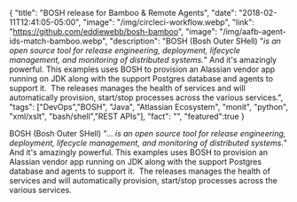{
"title": "BOSH release for Bamboo & Remote Agents",
"date": "2018-02-11T12:41:05-05:00",
"image": "/img/circleci-workflow.webp",
"link": "https://github.com/eddiewebb/bosh-bamboo",
"image": "/img/aafb-agent-ids-match-bamboo.webp",
"description": "BOSH (Bosh Outer SHell) \"<em>is an open source tool for release engineering, deployment, lifecycle management, and monitoring of distributed systems.</em>\" And it's amazingly powerful. This examples uses BOSH to provision an Alassian vendor app running on JDK along with the support Postgres database and agents to support it.  The releases manages the health of services and will automatically provision, start/stop processes across the various services.",
"tags": ["DevOps","BOSH", "Java", "Atlassian Ecosystem", "monit", "python", "xml/xslt", "bash/shell","REST APIs"],
"fact": "",
"featured":true
}

BOSH (Bosh Outer SHell) "...<em> is an open source tool for release engineering, deployment, lifecycle management, and monitoring of distributed systems.</em>" And it's amazingly powerful. This examples uses BOSH to provision an Alassian vendor app running on JDK along with the support Postgres database and agents to support it.  The releases manages the health of services and will automatically provision, start/stop processes across the various services.
